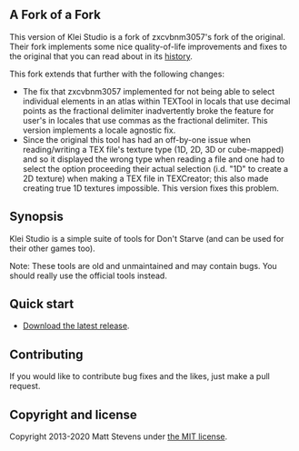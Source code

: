 ## A Fork of a Fork
This version of Klei Studio is a fork of zxcvbnm3057's fork of the original. Their fork implements some nice quality-of-life improvements and fixes to the original that you can read about in its [history](https://github.com/zxcvbnm3057/dont-starve-tools/commits/master).

This fork extends that further with the following changes:
 - The fix that zxcvbnm3057 implemented for not being able to select individual elements in an atlas within TEXTool in locals that use decimal points as the fractional delimiter inadvertently broke the feature for user's in locales that use commas as the fractional delimiter. This version implements a locale agnostic fix.
 - Since the original this tool has had an off-by-one issue when reading/writing a TEX file's texture type (1D, 2D, 3D or cube-mapped) and so it displayed the wrong type when reading a file and one had to select the option proceeding their actual selection (i.d. "1D" to create a 2D texture) when making a TEX file in TEXCreator; this also made creating true 1D textures impossible. This version fixes this problem.

## Synopsis

Klei Studio is a simple suite of tools for Don't Starve (and can be used for their other games too).

Note: These tools are old and unmaintained and may contain bugs. You should really use the official tools instead.

## Quick start

* [Download the latest release](https://github.com/oblivioncth/dont-starve-tools/releases).

## Contributing

If you would like to contribute bug fixes and the likes, just make a pull request.

## Copyright and license

Copyright 2013-2020 Matt Stevens under [the MIT license](LICENSE).
